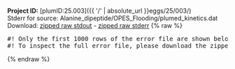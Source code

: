 **Project ID:** [plumID:25.003]({{ '/' | absolute_url }}eggs/25/003/)  
Stderr for source:  Alanine_dipeptide/OPES_Flooding/plumed_kinetics.dat   
Download: [zipped raw stdout](plumed_kinetics.dat.plumed.stdout.txt.zip) - [zipped raw stderr](plumed_kinetics.dat.plumed.stderr.txt.zip) 
{% raw %}
<pre>
#! Only the first 1000 rows of the error file are shown below
#! To inspect the full error file, please download the zipped raw stderr file above
</pre>
{% endraw %}

